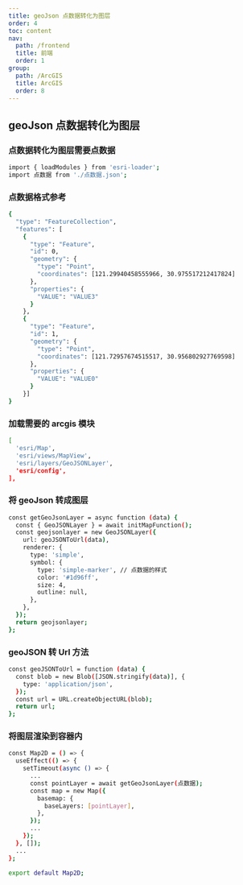 ```yaml
---
title: geoJson 点数据转化为图层
order: 4
toc: content
nav:
  path: /frontend
  title: 前端
  order: 1
group:
  path: /ArcGIS
  title: ArcGIS
  order: 8
---
```


## geoJson 点数据转化为图层

### 点数据转化为图层需要点数据

```bash
import { loadModules } from 'esri-loader';
import 点数据 from './点数据.json';
```

### 点数据格式参考

```bash
{
  "type": "FeatureCollection",
  "features": [
    {
      "type": "Feature",
      "id": 0,
      "geometry": {
        "type": "Point",
        "coordinates": [121.29940458555966, 30.975517212417824]
      },
      "properties": {
        "VALUE": "VALUE3"
      }
    },
    {
      "type": "Feature",
      "id": 1,
      "geometry": {
        "type": "Point",
        "coordinates": [121.72957674515517, 30.956802927769598]
      },
      "properties": {
        "VALUE": "VALUE0"
      }
    }]
}
```

### 加载需要的 arcgis 模块

```bash
[
  'esri/Map',
  'esri/views/MapView',
  'esri/layers/GeoJSONLayer',
  'esri/config',
],
```

### 将 geoJson 转成图层

```bash
const getGeoJsonLayer = async function (data) {
  const { GeoJSONLayer } = await initMapFunction();
  const geojsonlayer = new GeoJSONLayer({
    url: geoJSONToUrl(data),
    renderer: {
      type: 'simple',
      symbol: {
        type: 'simple-marker', // 点数据的样式
        color: '#1d96ff',
        size: 4,
        outline: null,
      },
    },
  });
  return geojsonlayer;
};
```

### geoJSON 转 Url 方法

```bash
const geoJSONToUrl = function (data) {
  const blob = new Blob([JSON.stringify(data)], {
    type: 'application/json',
  });
  const url = URL.createObjectURL(blob);
  return url;
};
```

### 将图层渲染到容器内

```bash
const Map2D = () => {
  useEffect(() => {
    setTimeout(async () => {
      ...
      const pointLayer = await getGeoJsonLayer(点数据);
      const map = new Map({
        basemap: {
          baseLayers: [pointLayer],
        },
      });
      ...
    });
  }, []);
  ...
};

export default Map2D;
```

<code src="@/components/frontend/visualization/ArcgisForJS/geojsonToPoint/index.jsx" compact="true" desc="移动或缩放地图展示地图信息"></code>
